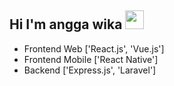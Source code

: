 ## Hi I'm angga wika <img src="https://raw.githubusercontent.com/MartinHeinz/MartinHeinz/master/wave.gif" width="30px"> 

- Frontend Web ['React.js', 'Vue.js']
- Frontend Mobile ['React Native']
- Backend ['Express.js', 'Laravel']

